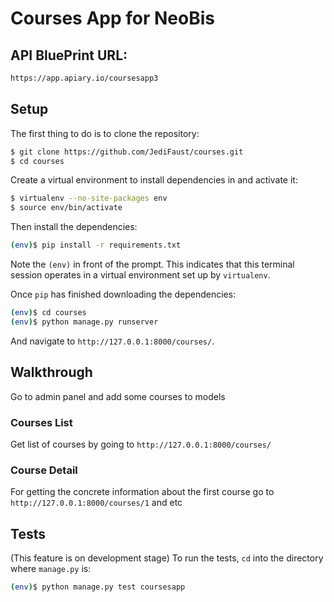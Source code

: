 # Courses App for NeoBis


## API BluePrint URL:

```sh
https://app.apiary.io/coursesapp3
```

## Setup

The first thing to do is to clone the repository:

```sh
$ git clone https://github.com/JediFaust/courses.git
$ cd courses
```

Create a virtual environment to install dependencies in and activate it:

```sh
$ virtualenv --no-site-packages env
$ source env/bin/activate
```

Then install the dependencies:

```sh
(env)$ pip install -r requirements.txt
```
Note the `(env)` in front of the prompt. This indicates that this terminal
session operates in a virtual environment set up by `virtualenv`.

Once `pip` has finished downloading the dependencies:
```sh
(env)$ cd courses
(env)$ python manage.py runserver
```
And navigate to `http://127.0.0.1:8000/courses/`.


## Walkthrough

Go to admin panel and add some courses to models

### Courses List

Get list of courses by going to `http://127.0.0.1:8000/courses/`

### Course Detail

For getting the concrete information about the first course go to `http://127.0.0.1:8000/courses/1` and etc



## Tests
(This feature is on development stage)
To run the tests, `cd` into the directory where `manage.py` is:
```sh
(env)$ python manage.py test coursesapp
```
